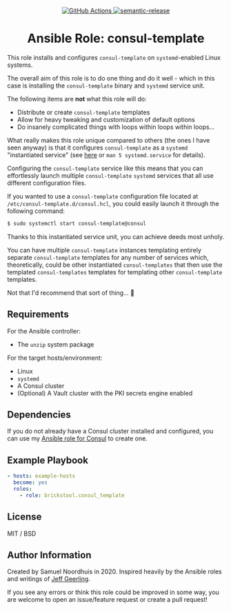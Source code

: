 <p align="center">
  <a href="https://github.com/brickstool/ansible-role-consul-template/actions">
    <img alt="GitHub Actions" src="https://github.com/brickstool/ansible-role-consul-template/workflows/build/badge.svg?branch=master">
  </a>
  <a href="https://github.com/semantic-release/semantic-release">
    <img alt="semantic-release" src="https://img.shields.io/badge/%20%20%F0%9F%93%A6%F0%9F%9A%80-semantic--release-e10079.svg">
  </a>
</p>

<h1 align="center" style="border-bottom: none;">Ansible Role: consul-template</h1>

This role installs and configures `consul-template` on `systemd`-enabled Linux systems.

The overall aim of this role is to do one thing and do it well - which in this case is installing the `consul-template` binary and `systemd` service unit.

The following items are **not** what this role will do:
* Distribute or create `consul-template` templates
* Allow for heavy tweaking and customization of default options
* Do insanely complicated things with loops within loops within loops...

What really makes this role unique compared to others (the ones I have seen anyway) is that it configures `consul-template` as a `systemd` "instantiated service" (see [here](https://www.freedesktop.org/software/systemd/man/systemd.service.html) or `man 5 systemd.service` for details).

Configuring the `consul-template` service like this means that you can effortlessly launch multiple `consul-template` `systemd` services that all use different configuration files.

If you wanted to use a `consul-template` configuration file located at `/etc/consul-template.d/consul.hcl`, you could easily launch it through the following command:

```sh
$ sudo systemctl start consul-template@consul
```

Thanks to this instantiated service unit, you can achieve deeds most unholy.

You can have multiple `consul-template` instances templating entirely separate `consul-template` templates for any number of services which, theoretically, could be other instantiated `consul-templates` that then use the templated `consul-templates` templates for templating other `consul-template` templates.

Not that I'd recommend that sort of thing... :slightly_smiling_face:

## Requirements

For the Ansible controller:
* The `unzip` system package

For the target hosts/environment:
* Linux
* `systemd`
* A Consul cluster
* (Optional) A Vault cluster with the PKI secrets engine enabled

## Dependencies

If you do not already have a Consul cluster installed and configured, you can use my [Ansible role for Consul](https://github.com/brickstool/ansible-role-consul) to create one.

## Example Playbook

```yaml
- hosts: example-hosts
  become: yes
  roles:
    - role: brickstool.consul_template
```

## License

MIT / BSD

## Author Information

Created by Samuel Noordhuis in 2020. Inspired heavily by the Ansible roles and writings of [Jeff Geerling](https://github.com/geerlingguy).

If you see any errors or think this role could be improved in some way, you are welcome to open an issue/feature request or create a pull request!
